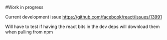 #Work in progress

Current development issue https://github.com/facebook/react/issues/13991

Will have to test if having the react bits in the dev deps will download them when pulling from npm